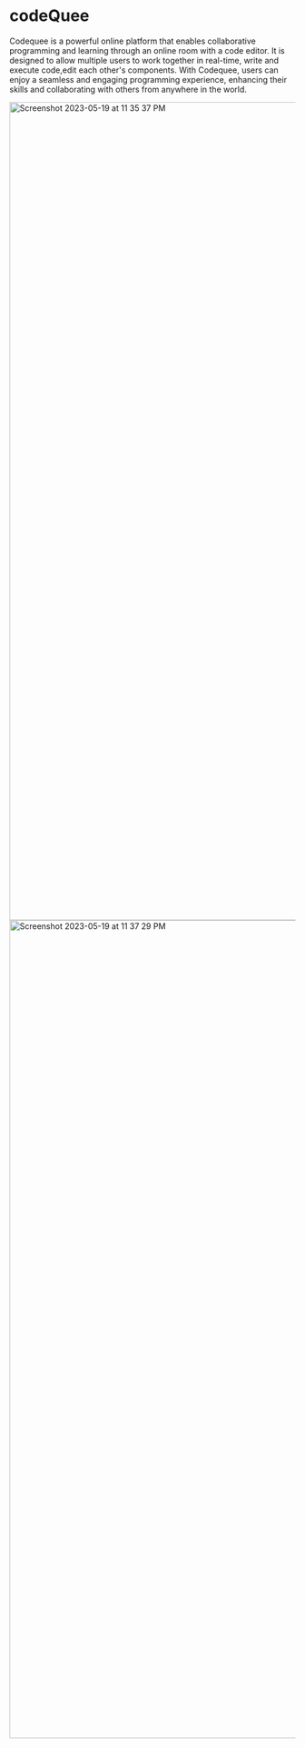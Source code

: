 # codeQuee
Codequee is a powerful online platform that enables collaborative programming and learning through an online room
with a code editor. It is designed to allow multiple users to work together in real-time, write and execute code,edit each other's components. With Codequee, users can enjoy a seamless and engaging programming experience, enhancing their skills and collaborating with others from anywhere in the world.


<img width="1440" alt="Screenshot 2023-05-19 at 11 35 37 PM" src="https://github.com/rohan-singh987/codeQuee/assets/76906632/12f9c378-adaf-421a-b256-d25e32bb403b">

<img width="1440" alt="Screenshot 2023-05-19 at 11 37 29 PM" src="https://github.com/rohan-singh987/codeQuee/assets/76906632/44b4e774-906a-4a4d-9627-467629f993a1">
